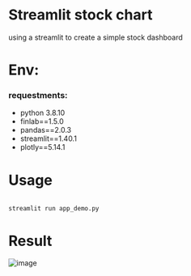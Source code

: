 # Streamlit stock chart

using a streamlit to create a simple stock dashboard

# Env:

### requestments:

- python 3.8.10
- finlab==1.5.0
- pandas==2.0.3
- streamlit==1.40.1
- plotly==5.14.1

# Usage

<pre><code>
streamlit run app_demo.py
</code></pre>

# Result

![image](https://upload.cc/i1/2020/12/11/emS3zk.gif)

